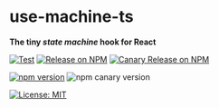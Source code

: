 # use-machine-ts

**The tiny _state machine_ hook for React**

[![Test](https://github.com/tai-kun/use-machine-ts/actions/workflows/test.yaml/badge.svg)](https://github.com/tai-kun/use-machine-ts/actions/workflows/test.yaml)
[![Release on NPM](https://github.com/tai-kun/use-machine-ts/actions/workflows/release.yaml/badge.svg)](https://github.com/tai-kun/use-machine-ts/actions/workflows/release.yaml)
[![Canary Release on NPM](https://github.com/tai-kun/use-machine-ts/actions/workflows/canary-release.yaml/badge.svg)](https://github.com/tai-kun/use-machine-ts/actions/workflows/canary-release.yaml)

[![npm version](https://img.shields.io/npm/v/use-machine-ts)](https://www.npmjs.com/package/use-machine-ts)
![npm canary version](https://img.shields.io/npm/v/use-machine-ts/canary)

[![License: MIT](https://img.shields.io/badge/License-MIT-red.svg)](https://opensource.org/licenses/MIT)
